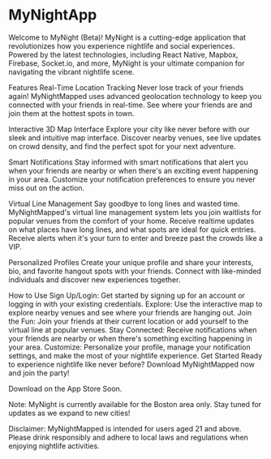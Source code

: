 # MyNightApp

Welcome to MyNight (Beta)!
MyNight is a cutting-edge application that revolutionizes how you experience nightlife and social experiences. Powered by the latest technologies, including React Native, Mapbox, Firebase, Socket.io, and more, MyNight is your ultimate companion for navigating the vibrant nightlife scene.

Features
Real-Time Location Tracking
Never lose track of your friends again! MyNightMapped uses advanced geolocation technology to keep you connected with your friends in real-time. See where your friends are and join them at the hottest spots in town.

Interactive 3D Map Interface
Explore your city like never before with our sleek and intuitive map interface. Discover nearby venues, see live updates on crowd density, and find the perfect spot for your next adventure.

Smart Notifications
Stay informed with smart notifications that alert you when your friends are nearby or when there's an exciting event happening in your area. Customize your notification preferences to ensure you never miss out on the action.

Virtual Line Management
Say goodbye to long lines and wasted time. MyNightMapped's virtual line management system lets you join waitlists for popular venues from the comfort of your home. Receive realtime updates on what places have long lines, and what spots are ideal for quick entries. Receive alerts when it's your turn to enter and breeze past the crowds like a VIP.

Personalized Profiles
Create your unique profile and share your interests, bio, and favorite hangout spots with your friends. Connect with like-minded individuals and discover new experiences together.

How to Use
Sign Up/Login: Get started by signing up for an account or logging in with your existing credentials.
Explore: Use the interactive map to explore nearby venues and see where your friends are hanging out.
Join the Fun: Join your friends at their current location or add yourself to the virtual line at popular venues.
Stay Connected: Receive notifications when your friends are nearby or when there's something exciting happening in your area.
Customize: Personalize your profile, manage your notification settings, and make the most of your nightlife experience.
Get Started
Ready to experience nightlife like never before? Download MyNightMapped now and join the party!

Download on the App Store Soon.

Note: MyNight is currently available for the Boston area only. Stay tuned for updates as we expand to new cities!

Disclaimer: MyNightMapped is intended for users aged 21 and above. Please drink responsibly and adhere to local laws and regulations when enjoying nightlife activities.
